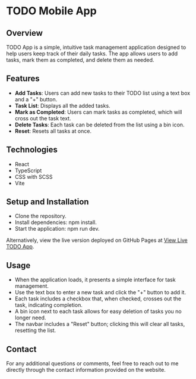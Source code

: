 # TODO Mobile App

## Overview
TODO App is a simple, intuitive task management application designed to help users keep track of their daily tasks. The app allows users to add tasks, mark them as completed, and delete them as needed.

## Features
- **Add Tasks**: Users can add new tasks to their TODO list using a text box and a "+" button.
- **Task List**: Displays all the added tasks.
- **Mark as Completed**: Users can mark tasks as completed, which will cross out the task text.
- **Delete Tasks**: Each task can be deleted from the list using a bin icon.
- **Reset**: Resets all tasks at once.

## Technologies
- React
- TypeScript
- CSS with SCSS
- Vite

## Setup and Installation
- Clone the repository.
- Install dependencies: npm install.
- Start the application: npm run dev.

Alternatively, view the live version deployed on GitHub Pages at [View Live TODO App](https://jm-go.github.io/todo/).

## Usage
- When the application loads, it presents a simple interface for task management.
- Use the text box to enter a new task and click the "+" button to add it.
- Each task includes a checkbox that, when checked, crosses out the task, indicating completion.
- A bin icon next to each task allows for easy deletion of tasks you no longer need.
- The navbar includes a "Reset" button; clicking this will clear all tasks, resetting the list.

## Contact
For any additional questions or comments, feel free to reach out to me directly through the contact information provided on the website.